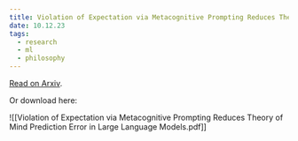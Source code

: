 ```yaml
---
title: Violation of Expectation via Metacognitive Prompting Reduces Theory of Mind Prediction Error in Large Language Models
date: 10.12.23
tags:
  - research
  - ml
  - philosophy
---
```

[Read on Arxiv](https://arxiv.org/abs/2310.06983). 
  
Or download here:

![[Violation of Expectation via Metacognitive Prompting Reduces Theory of Mind Prediction Error in Large Language Models.pdf]]

